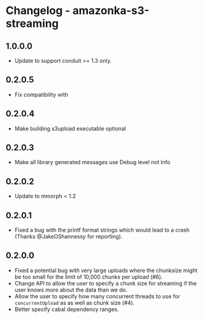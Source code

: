 # Changelog - amazonka-s3-streaming

## 1.0.0.0
 - Update to support conduit >= 1.3 only.

## 0.2.0.5
- Fix compatibility with 

## 0.2.0.4
- Make building s3upload executable optional

## 0.2.0.3
 * Make all library generated messages use Debug level not Info

## 0.2.0.2
 * Update to mmorph < 1.2

## 0.2.0.1
 * Fixed a bug with the printf format strings which would lead to a crash (Thanks @JakeOShannessy
   for reporting).

## 0.2.0.0
 * Fixed a potential bug with very large uploads where the chunksize might be too small
   for the limit of 10,000 chunks per upload (#6).
 * Change API to allow the user to specify a chunk size for streaming if the user knows
   more about the data than we do.
 * Allow the user to specify how many concurrent threads to use for `concurrentUpload` as
   as well as chunk size (#4).
 * Better specify cabal dependency ranges.